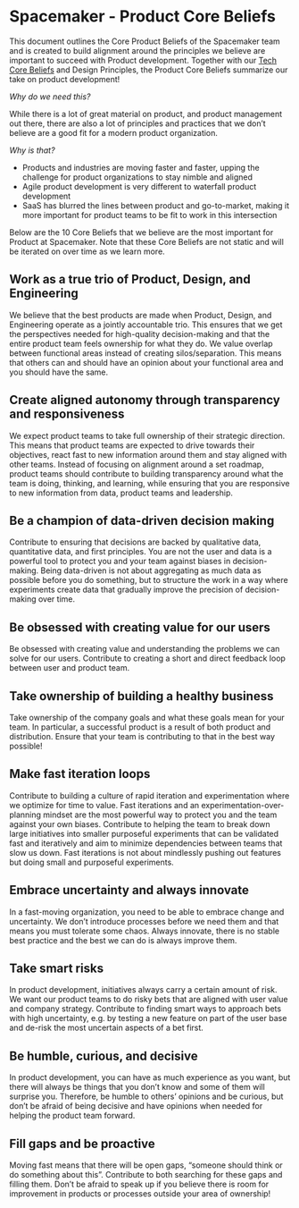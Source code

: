# Spacemaker - Product Core Beliefs 

This document outlines the Core Product Beliefs of the Spacemaker team and is created to build alignment around the principles we believe are important to succeed with Product development. Together with our [Tech Core Beliefs](https://github.com/spacemakerai/spacemaker-tech-core-beliefs) and Design Principles, the Product Core Beliefs summarize our take on product development!  

*Why do we need this?*

While there is a lot of great material on product, and product management out there, there are also a lot of principles and practices that we don’t believe are a good fit for a modern product organization. 

 

*Why is that?*

- Products and industries are moving faster and faster, upping the challenge for product organizations to stay nimble and aligned 
- Agile product development is very different to waterfall product development 
- SaaS has blurred the lines between product and go-to-market, making it more important for product teams to be fit to work in this intersection 

Below are the 10 Core Beliefs that we believe are the most important for Product at Spacemaker. Note that these Core Beliefs are not static and will be iterated on over time as we learn more.  

## Work as a true trio of Product, Design, and Engineering 
We believe that the best products are made when Product, Design, and Engineering operate as a jointly accountable trio. This ensures that we get the perspectives needed for high-quality decision-making and that the entire product team feels ownership for what they do. We value overlap between functional areas instead of creating silos/separation. This means that others can and should have an opinion about your functional area and you should have the same.  

## Create aligned autonomy through transparency and responsiveness 
We expect product teams to take full ownership of their strategic direction. This means that product teams are expected to drive towards their objectives, react fast to new information around them and stay aligned with other teams. Instead of focusing on alignment around a set roadmap, product teams should contribute to building transparency around what the team is doing, thinking, and learning, while ensuring that you are responsive to new information from data, product teams and leadership. 

## Be a champion of data-driven decision making 
Contribute to ensuring that decisions are backed by qualitative data, quantitative data, and first principles. You are not the user and data is a powerful tool to protect you and your team against biases in decision-making. Being data-driven is not about aggregating as much data as possible before you do something, but to structure the work in a way where experiments create data that gradually improve the precision of decision-making over time.  

## Be obsessed with creating value for our users 
Be obsessed with creating value and understanding the problems we can solve for our users. Contribute to creating a short and direct feedback loop between user and product team.  

## Take ownership of building a healthy business 
Take ownership of the company goals and what these goals mean for your team. In particular, a successful product is a result of both product and distribution. Ensure that your team is contributing to that in the best way possible! 

## Make fast iteration loops 
Contribute to building a culture of rapid iteration and experimentation where we optimize for time to value. Fast iterations and an experimentation-over-planning mindset are the most powerful way to protect you and the team against your own biases. Contribute to helping the team to break down large initiatives into smaller purposeful experiments that can be validated fast and iteratively and aim to minimize dependencies between teams that slow us down. Fast iterations is not about mindlessly pushing out features but doing small and purposeful experiments. 

## Embrace uncertainty and always innovate 
In a fast-moving organization, you need to be able to embrace change and uncertainty. We don’t introduce processes before we need them and that means you must tolerate some chaos. Always innovate, there is no stable best practice and the best we can do is always improve them. 

## Take smart risks 
In product development, initiatives always carry a certain amount of risk. We want our product teams to do risky bets that are aligned with user value and company strategy. Contribute to finding smart ways to approach bets with high uncertainty, e.g. by testing a new feature on part of the user base and de-risk the most uncertain aspects of a bet first. 

## Be humble, curious, and decisive 
In product development, you can have as much experience as you want, but there will always be things that you don’t know and some of them will surprise you. Therefore, be humble to others’ opinions and be curious, but don’t be afraid of being decisive and have opinions when needed for helping the product team forward.  

## Fill gaps and be proactive 
Moving fast means that there will be open gaps, “someone should think or do something about this”. Contribute to both searching for these gaps and filling them. Don’t be afraid to speak up if you believe there is room for improvement in products or processes outside your area of ownership!  
